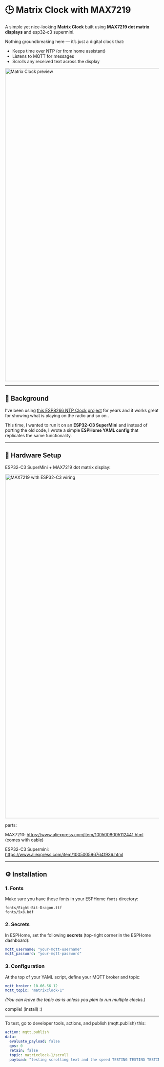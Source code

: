 
# 🕒 Matrix Clock with MAX7219

A simple yet nice-looking **Matrix Clock** built using **MAX7219 dot matrix displays** and esp32-c3 supermini.

Nothing groundbreaking here — it’s just a digital clock that:

* Keeps time over NTP (or from home assistant)
* Listens to MQTT for messages
* Scrolls any received text across the display


<img width="1024" height="1024" alt="Matrix Clock preview" src="https://github.com/user-attachments/assets/81570a0f-60f7-4607-b54b-495173f3b5ba" />

---

## 📖 Background

I’ve been using [this ESP8266 NTP Clock project](https://github.com/JXGA/ESP8266-NTP-Clock) for years and it works great for showing what is playing on the radio and so on..

This time, I wanted to run it on an **ESP32-C3 SuperMini** and instead of porting the old code, I wrote a simple **ESPHome YAML config** that replicates the same functionality.

---

## 🔧 Hardware Setup

ESP32-C3 SuperMini + MAX7219 dot matrix display:

<img width="1375" height="1126" alt="MAX7219 with ESP32-C3 wiring" src="https://github.com/user-attachments/assets/c8bac4e1-fcc6-4bc9-9245-5c1c649b411e" />

parts:

MAX7210: https://www.aliexpress.com/item/1005008005112441.html (comes with cable)

ESP32-C3 Supermini: https://www.aliexpress.com/item/1005005967641936.html

---

## ⚙️ Installation

### 1. Fonts

Make sure you have these fonts in your ESPHome `fonts` directory:

```
fonts/Eight-Bit-Dragon.ttf
fonts/5x8.bdf
```

### 2. Secrets

In ESPHome, set the following **secrets** (top-right corner in the ESPHome dashboard):

```yaml
mqtt_username: "your-mqtt-username"
mqtt_password: "your-mqtt-password"
```

### 3. Configuration

At the top of your YAML script, define your MQTT broker and topic:

```yaml
mqtt_broker: 10.66.66.12
mqtt_topic: "matrixclock-1"
```

*(You can leave the topic as-is unless you plan to run multiple clocks.)*

compile! (install) :)

---

To test, go to developer tools, actions, and publish (mqtt.publish) this:

```yaml
action: mqtt.publish
data:
  evaluate_payload: false
  qos: 0
  retain: false
  topic: matrixclock-1/scroll
  payload: "testing scrolling text and the speed TESTING TESTING TESTING "
```

